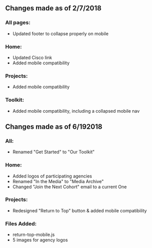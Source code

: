## Changes made as of 2/7/2018

### All pages:
* Updated footer to collapse properly on mobile

### Home:
* Updated Cisco link
* Added mobile compatibility

### Projects:
* Added mobile compatibility

### Toolkit:
* Added mobile compatibility, including a collapsed mobile nav

## Changes made as of 6/192018

### All:
* Renamed "Get Started" to "Our Toolkit"

### Home:
* Added logos of participating agencies
* Renamed "In the Media" to "Media Archive"
* Changed "Join the Next Cohort" email to a current One

### Projects:
* Redesigned "Return to Top" button & added mobile compatibility

### Files Added:
* return-top-mobile.js
* 5 images for agency logos
